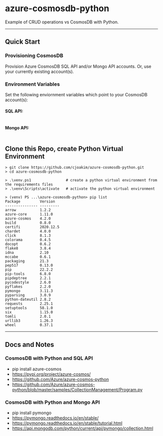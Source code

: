 # azure-cosmosdb-python

Example of CRUD operations vs CosmosDB with Python.

---

## Quick Start

### Provisioning CosmosDB

Provision Azure CosmosDB SQL API and/or Mongo API accounts.
Or, use your currently existing account(s).

### Environment Variables

Set the following enviornment variables which point to your CosmosDB account(s):

#### SQL API:

```

```

#### Mongo API:

```

```

## Clone this Repo, create Python Virtual Environment

```
> git clone https://github.com/cjoakim/azure-cosmosdb-python.git
> cd azure-cosmosdb-python

> .\venv.ps1                # create a python virtual environment from the requirements files
> .\venv\Scripts\activate   # activate the python virtual environment

> (venv) PS ...\azure-cosmosdb-python> pip list
Package         Version
--------------- ---------
arrow           1.2.2
azure-core      1.11.0
azure-cosmos    4.2.0
build           0.8.0
certifi         2020.12.5
chardet         4.0.0
click           8.1.3
colorama        0.4.5
docopt          0.6.2
flake8          3.8.4
idna            2.10
mccabe          0.6.1
packaging       21.3
pep517          0.13.0
pip             22.2.2
pip-tools       6.8.0
pipdeptree      2.2.1
pycodestyle     2.6.0
pyflakes        2.2.0
pymongo         3.11.3
pyparsing       3.0.9
python-dateutil 2.8.2
requests        2.25.1
setuptools      58.1.0
six             1.15.0
tomli           2.0.1
urllib3         1.26.3
wheel           0.37.1
```

--- 

## Docs and Notes 

### CosmosDB with Python and SQL API

- pip install azure-cosmos
- https://pypi.org/project/azure-cosmos/
- https://github.com/Azure/azure-cosmos-python
- https://github.com/Azure/azure-cosmos-python/blob/master/samples/CollectionManagement/Program.py

### CosmosDB with Python and Mongo API

- pip install pymongo
- https://pymongo.readthedocs.io/en/stable/
- https://pymongo.readthedocs.io/en/stable/tutorial.html
- https://api.mongodb.com/python/current/api/pymongo/collection.html

